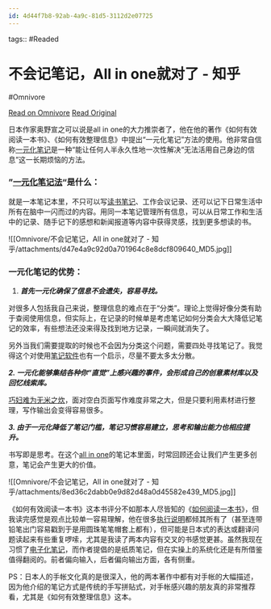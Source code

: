 ```yaml
---
id: 4d44f7b8-92ab-4a9c-81d5-3112d2e07725
---
```



tags::  #Readed 

# 不会记笔记，All in one就对了 - 知乎
#Omnivore

[Read on Omnivore](https://omnivore.app/me/all-in-one-19174ac1cb8)
[Read Original](https://zhuanlan.zhihu.com/p/700457699)

日本作家奥野宣之可以说是all in one的大力推崇者了，他在他的著作《如何有效阅读一本书》、《如何有效整理信息》中提出“一元化笔记”方法的使用。他非常自信称[一元化笔记](https://www.zhihu.com/search?q=%E4%B8%80%E5%85%83%E5%8C%96%E7%AC%94%E8%AE%B0&search%5Fsource=Entity&hybrid%5Fsearch%5Fsource=Entity&hybrid%5Fsearch%5Fextra=%7B%22sourceType%22%3A%22article%22%2C%22sourceId%22%3A700457699%7D)是一种“能让任何人半永久性地一次性解决“无法活用自己身边的信息”这一长期烦恼的方法。

### ”[一元化笔记法](https://www.zhihu.com/search?q=%E4%B8%80%E5%85%83%E5%8C%96%E7%AC%94%E8%AE%B0%E6%B3%95&search%5Fsource=Entity&hybrid%5Fsearch%5Fsource=Entity&hybrid%5Fsearch%5Fextra=%7B%22sourceType%22%3A%22article%22%2C%22sourceId%22%3A700457699%7D)“是什么：

就是一本笔记本里，不只可以写[读书笔记](https://www.zhihu.com/search?q=%E8%AF%BB%E4%B9%A6%E7%AC%94%E8%AE%B0&search%5Fsource=Entity&hybrid%5Fsearch%5Fsource=Entity&hybrid%5Fsearch%5Fextra=%7B%22sourceType%22%3A%22article%22%2C%22sourceId%22%3A700457699%7D)、工作会议记录、还可以记下日常生活中所有在脑中一闪而过的内容。用同一本笔记管理所有信息，可以从日常工作和生活中的记录、随手记下的感想和新闻报道等内容中获得灵感，找到更多想读的书。

![[Omnivore/不会记笔记，All in one就对了 - 知乎/attachments/d47e4a9c92d0a701964c8e8dcf809640_MD5.jpg]]

### 一元化笔记的优势：

1. **_首先一元化确保了信息不会遗失，容易寻找。_**

对很多人包括我自己来说，整理信息的难点在于“分类”。理论上觉得好像分类有助于查阅使用信息，但实际上，在记录的时候单是考虑笔记如何分类会大大降低记笔记的效率，有些想法还没来得及找到地方记录，一瞬间就消失了。

另外当我们需要提取的时候也不会因为分类这个问题，需要四处寻找笔记了。我觉得这个对使用[笔记软件](https://www.zhihu.com/search?q=%E7%AC%94%E8%AE%B0%E8%BD%AF%E4%BB%B6&search%5Fsource=Entity&hybrid%5Fsearch%5Fsource=Entity&hybrid%5Fsearch%5Fextra=%7B%22sourceType%22%3A%22article%22%2C%22sourceId%22%3A700457699%7D)也有一个启示，尽量不要太多太分散。

**_2\. 一元化能够集结各种你“直觉”上感兴趣的事件，会形成自己的创意素材库以及回忆线索库。_**

[巧妇难为无米之炊](https://www.zhihu.com/search?q=%E5%B7%A7%E5%A6%87%E9%9A%BE%E4%B8%BA%E6%97%A0%E7%B1%B3%E4%B9%8B%E7%82%8A&search%5Fsource=Entity&hybrid%5Fsearch%5Fsource=Entity&hybrid%5Fsearch%5Fextra=%7B%22sourceType%22%3A%22article%22%2C%22sourceId%22%3A700457699%7D)，面对空白页面写作难度非常之大，但是只要利用素材进行整理，写作输出会变得容易很多。

**_3\. 由于一元化降低了笔记门槛，笔记习惯容易建立，思考和输出能力也相应提升。_**

书写即是思考。在这个[all in one](https://www.zhihu.com/search?q=all%20in%20one&search%5Fsource=Entity&hybrid%5Fsearch%5Fsource=Entity&hybrid%5Fsearch%5Fextra=%7B%22sourceType%22%3A%22article%22%2C%22sourceId%22%3A700457699%7D)的笔记本里面，时常回顾还会让我们产生更多创意，笔记会产生更大的价值。

![[Omnivore/不会记笔记，All in one就对了 - 知乎/attachments/8ed36c2dabb0e9d82d48a0d45582e439_MD5.jpg]]

《如何有效阅读一本书》这本书评分不如那本人尽皆知的《[如何阅读一本书](https://www.zhihu.com/search?q=%E5%A6%82%E4%BD%95%E9%98%85%E8%AF%BB%E4%B8%80%E6%9C%AC%E4%B9%A6&search%5Fsource=Entity&hybrid%5Fsearch%5Fsource=Entity&hybrid%5Fsearch%5Fextra=%7B%22sourceType%22%3A%22article%22%2C%22sourceId%22%3A700457699%7D)》，但我读完感觉是观点比较单一容易理解，他在很多[执行说明](https://www.zhihu.com/search?q=%E6%89%A7%E8%A1%8C%E8%AF%B4%E6%98%8E&search%5Fsource=Entity&hybrid%5Fsearch%5Fsource=Entity&hybrid%5Fsearch%5Fextra=%7B%22sourceType%22%3A%22article%22%2C%22sourceId%22%3A700457699%7D)都倾其所有了（甚至连带铅笔出门容易戳到于是用圆珠笔笔帽套上都有），但可能是日本式的表达或翻译问题读起来有些重复啰嗦，尤其是我读了两本内容有交叉的书感觉更甚。虽然我现在习惯了[电子化笔记](https://www.zhihu.com/search?q=%E7%94%B5%E5%AD%90%E5%8C%96%E7%AC%94%E8%AE%B0&search%5Fsource=Entity&hybrid%5Fsearch%5Fsource=Entity&hybrid%5Fsearch%5Fextra=%7B%22sourceType%22%3A%22article%22%2C%22sourceId%22%3A700457699%7D)，而作者提倡的是纸质笔记，但在实操上的系统化还是有所借鉴值得翻阅的。前者偏向输入，后者偏向输出方面，各有侧重。

PS：日本人的手帐文化真的是很深入，他的两本著作中都有对手帐的大幅描述，因为他介绍的笔记方式是传统的手写拼贴式，对手帐感兴趣的朋友真的非常推荐看，尤其是《如何有效整理信息》这本。

